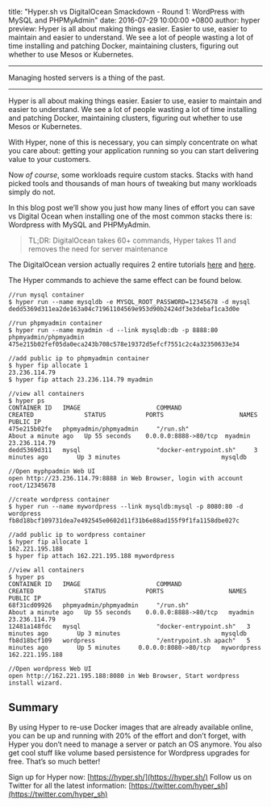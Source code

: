 title: "Hyper.sh vs DigitalOcean Smackdown - Round 1: WordPress with MySQL and PHPMyAdmin"
date: 2016-07-29 10:00:00 +0800
author: hyper
preview: Hyper is all about making things easier. Easier to use, easier to maintain and easier to understand. We see a lot of people wasting a lot of time installing and patching Docker, maintaining clusters, figuring out whether to use Mesos or Kubernetes.

---

Managing hosted servers is a thing of the past.

----

Hyper is all about making things easier. Easier to use, easier to maintain and easier to understand. We see a lot of people wasting a lot of time installing and patching Docker, maintaining clusters, figuring out whether to use Mesos or Kubernetes.

With Hyper, none of this is necessary, you can simply concentrate on what you care about: getting your application running so you can start delivering value to your customers.

Now _of course_, some workloads require custom stacks. Stacks with hand picked tools and thousands of man hours of tweaking but many workloads simply do not.

In this blog post we’ll show you just how many lines of effort you can save vs Digital Ocean when installing one of the most common stacks there is: Wordpress with MySQL and PHPMyAdmin.

> TL;DR: DigitalOcean takes 60+ commands, Hyper takes 11 and removes the need for server maintenance

The DigitalOcean version actually requires 2 entire tutorials [here](https://www.digitalocean.com/community/tutorials/how-to-install-wordpress-with-lamp-on-ubuntu-16-04) and [here](https://www.digitalocean.com/community/tutorials/how-to-install-and-secure-phpmyadmin-on-ubuntu-16-04).

The Hyper commands to achieve the same effect can be found below.

	//run mysql container
	​$ hyper run --name mysqldb -e MYSQL_ROOT_PASSWORD=12345678 -d mysql
	dedd5369d311ea2de163a04c71961104569e953d90b2424df3e3debaf1ca3d0e

	//run phpmyadmin container
	$ hyper run --name myadmin -d --link mysqldb:db -p 8888:80 phpmyadmin/phpmyadmin
	475e215b02fef05da0eca243b708c578e19372d5efcf7551c2c4a32350633e34

	//add public ip to phpmyadmin container
	$ hyper fip allocate 1
	23.236.114.79
	$ hyper fip attach 23.236.114.79 myadmin

	//view all containers
	$ hyper ps
	CONTAINER ID   IMAGE                     COMMAND                  	CREATED              STATUS           PORTS                  	NAMES       PUBLIC IP
	475e215b02fe   phpmyadmin/phpmyadmin     "/run.sh"                	About a minute ago   Up 55 seconds    0.0.0.0:8888->80/tcp  myadmin     23.236.114.79
	dedd5369d311   mysql                     "docker-entrypoint.sh"     3 minutes ago        Up 3 minutes                            mysqldb

	//Open myphpadmin Web UI
	open http://23.236.114.79:8888 in Web Browser, login with account root/12345678

	//create wordpress container
	$ hyper run --name mywordpress --link mysqldb:mysql -p 8080:80 -d wordpress
	fb8d18bcf109731dea7e492545e0602d11f31b6e88ad155f9f1fa1158dbe027c

	//add public ip to wordpress container
	$ hyper fip allocate 1
	162.221.195.188
	$ hyper fip attach 162.221.195.188 mywordpress

	//view all containers
	$ hyper ps
	CONTAINER ID   IMAGE                     COMMAND                  CREATED              STATUS           PORTS                  NAMES        PUBLIC IP
	68f31cd09926   phpmyadmin/phpmyadmin     "/run.sh"                About a minute ago   Up 55 seconds    0.0.0.0:8888->80/tcp   myadmin      23.236.114.79
	12481a148fdc   mysql                     "docker-entrypoint.sh"   3 minutes ago        Up 3 minutes                            mysqldb
	fb8d18bcf109   wordpress                 "/entrypoint.sh apach"   5 minutes ago        Up 5 minutes     0.0.0.0:8080->80/tcp   mywordpress  162.221.195.188

	//Open wordpress Web UI
	open http://162.221.195.188:8080 in Web Browser, Start wordpress install wizard.

Summary
----
By using Hyper to re-use Docker images that are already available online, you can be up and running with 20% of the effort and don’t forget, with Hyper you don’t need to manage a server or patch an OS anymore. You also get cool stuff like volume based persistence for Wordpress upgrades for free. That’s so much better!

Sign up for Hyper now: [https://hyper.sh/](https://hyper.sh/)
Follow us on Twitter for all the latest information: [https://twitter.com/hyper_sh](https://twitter.com/hyper_sh)
